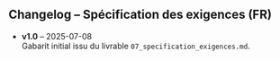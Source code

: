 ## Changelog – Spécification des exigences (FR)

- **v1.0** – 2025-07-08  
  Gabarit initial issu du livrable `07_specification_exigences.md`.
